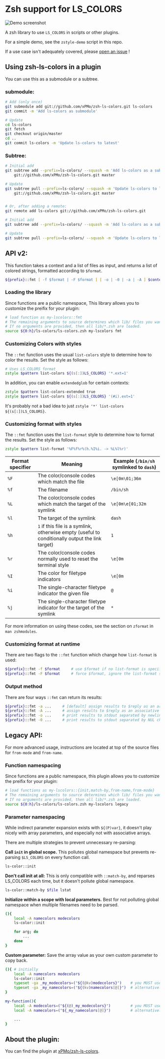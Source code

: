# Zsh support for LS_COLORS

![Demo screenshot](https://raw.githubusercontent.com/xPMo/zsh-ls-colors/image/demo-new.png)

A zsh library to use `LS_COLORS` in scripts or other plugins.

For a simple demo, see the `zstyle-demo` script in this repo.

If a use case isn't adequately covered,
please [open an issue](https://github.com/xPMo/zsh-ls-colors/issues/) !

## Using zsh-ls-colors in a plugin

You can use this as a submodule or a subtree.

### submodule:

```sh
# Add (only once)
git submodule add git://github.com/xPMo/zsh-ls-colors.git ls-colors
git commit -m 'Add ls-colors as submodule'

# Update
cd ls-colors
git fetch
git checkout origin/master
cd ..
git commit ls-colors -m 'Update ls-colors to latest'
```

### Subtree:

```sh
# Initial add
git subtree add --prefix=ls-colors/ --squash -m 'Add ls-colors as a subtree' \
	git://github.com/xPMo/zsh-ls-colors.git master

# Update
git subtree pull --prefix=ls-colors/ --squash -m 'Update ls-colors to latest' \
	git://github.com/xPMo/zsh-ls-colors.git master 


# Or, after adding a remote:
git remote add ls-colors git://github.com/xPMo/zsh-ls-colors.git

# Initial add
git subtree add --prefix=ls-colors/ --squash -m 'Add ls-colors as a subtree' ls-colors master

# Update
git subtree pull --prefix=ls-colors/ --squash -m 'Update ls-colors to latest' ls-colors master 
```

## API v2:

This function takes a context and a list of files as input,
and returns a list of colored strings, formatted according to `$format`.

```zsh
${prefix}::fmt [ -f $format | -F $format ] [ -o | -0 | -a | -A ] $context $files[@]
```

### Loading the library

Since functions are a public namespace,
This library allows you to customize the preifix for your plugin:

```zsh
# load function as my-lscolors::fmt
# The remaining arguments to source determines which lib/ files you want to load.
# If no arguments are provided, then all lib/*.zsh are loaded.
source ${0:h}/ls-colors/ls-colors.zsh my-lscolors fmt
```

### Customizing Colors with styles

The `::fmt` function uses the usual `list-colors` style to determine how to color the results.
Set the style as follows:

```zsh
# Uses LS_COLORS format
zstyle $pattern list-colors ${(s[:])LS_COLORS} '*.ext=1'
```

In addition, you can enable `extendedglob` for certain contexts:

```zsh
zstyle $pattern list-colors-extended true
zstyle $pattern list-colors ${(s[:])LS_COLORS} '(#i).ext=1'
```

It's probably not a bad idea to just `zstyle '*' list-colors ${(s[:])LS_COLORS}`.

### Customizing format with styles

The `::fmt` function uses the `list-format` style to determine how to format the results.
Set the style as follows:

```zsh
zstyle $pattern list-format '%F%f%r%(h.%I%i. -> %L%l%r)'
```

| Format specifier | Meaning | Example (`/bin/sh` symlinked to `dash`) |
| --- | --- | --- |
| `%F` | The color/console codes which match the file | `\e[0m\01;36m` |
| `%f` | The filename | `/bin/sh` |
| `%L` | The color/console codes which match the target of the symlink | `\e[0m\e[01;32m` |
| `%l` | The target of the symlink | `dash` |
| `%h` | `1` if this file is a symlink, otherwise empty (useful to conditionally output the link target) | `1` |
| `%r` | The color/console codes normally used to reset the terminal style | `\e[0m` |
| `%I` | The color for filetype indicators | `\e[0m` |
| `%i` | The single-character filetype indicator the given file | `@` |
| `%j` | The single-character filetype indicator for the target of the symlink | `*` |

For more information on using these codes, see the section on `zformat` in `man zshmodules`.

### Customizing format at runtime

There are two flags to the `::fmt` function which change how `list-format` is used:

```zsh
${prefix}::fmt -f $format     # use $format if no list-format is specified for the current style
${prefix}::fmt -F $format     # force $format, ignore the list-format specified for the current style
```

### Output method

There are four ways `::fmt` can return its results:

```zsh
${prefix}::fmt -a ...     # [default] assign results to $reply as an array
${prefix}::fmt -A ...     # assign results to $reply as an associative array, with filenames as keys
${prefix}::fmt -o ...     # print results to stdout separated by newlines
${prefix}::fmt -0 ...     # print results to stdout separated by NUL characters
```


## Legacy API:

For more advanced usage,
instructions are located at top of the source files for `from-mode` and `from-name`.

### Function namespacing

Since functions are a public namespace,
this plugin allows you to customize the preifix for your plugin:

```zsh
# load functions as my-lscolors::{init,match-by,from-name,from-mode}
# The remaining arguments to source determines which lib/ files you want to load.
# If no arguments are provided, then all lib/*.zsh are loaded.
source ${0:h}/ls-colors/ls-colors.zsh my-lscolors legacy
```

### Parameter namespacing

While indirect parameter expansion exists with `${(P)var}`,
it doesn't play nicely with array parameters,
and especially not with associative arrays.

There are multiple strategies to prevent unnecessary re-parsing:

**Call `init` in global scope.**
This pollutes global namespace but prevents re-parsing `$LS_COLORS` on every function call.
```zsh
ls-color::init
```

**Don't call init at all:**
This is only compatible with `::match-by`,
and reparses LS_COLORS each time,
but it doesn't pollute global namespace.

```zsh
ls-color::match-by $file lstat
```

**Initialize within a scope with local parameters.**
Best for not polluting global namespace when multiple filenames need to be parsed.

```zsh
(){
	local -A namecolors modecolors
	ls-color::init

	for arg; do
		...
	done
}
```

**Custom parameter:** Save the array value as your own custom parameter to copy back.
```zsh
(){ # initially
	local -A namecolors modecolors
	ls-color::init
	typeset -ga _my_modecolors=("${(@kv)modecolors}")    # you MUST use (@kv) to avoid losing empty entries
	typeset -ga _my_namecolors=("${(kv)namecolors[@]}")  # alternatively, use bash-style [@]
}

my-function(){
	local -A modecolors=("${(@)_my_modecolors}")         # you MUST use (@) to avoid losing empty entries
	local -A namecolors=("${_my_namecolors[@]}")         # alternatively, use bash-style [@]

	...
}
```

## About the plugin:

You can find the plugin at [xPMo/zsh-ls-colors](https://github.com/xPMo/zsh-ls-colors/).
